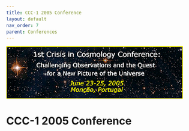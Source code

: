 ```yaml
---
title: CCC-1 2005 Conference
layout: default
nav_order: 7
parent: Conferences
---
```


![CCC-1](assets/ccc1.gif)

# CCC-1 2005 Conference
